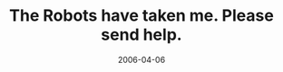 ---
layout: base.njk
title : 'The Robots have taken me. Please send help.' 
view_title : 'The Robots have taken me. Please send help.' 
year : '2006' 
date : '2006-04-06' 
img_file : '/drawing/therobotshavetakenmeplesese.png' 
html_file : 'therobotshavetakenmeplesese' 
next_html : 'shh_theyredying.html' 
year_order : '121' 
permalink : "title/{{html_file}}.html"
---